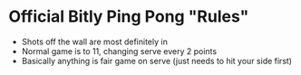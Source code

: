 # Official Bitly Ping Pong "Rules"

* Shots off the wall are most definitely in
* Normal game is to 11, changing serve every 2 points
* Basically anything is fair game on serve (just needs to hit your side first)
